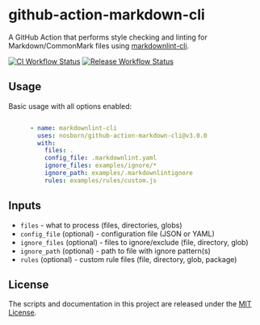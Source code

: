 # github-action-markdown-cli

A GitHub Action that performs style checking and linting for Markdown/CommonMark files using [markdownlint-cli](https://github.com/igorshubovych/markdownlint-cli).

[![CI Workflow Status](https://github.com/nosborn/github-action-markdown-cli/actions/workflows/ci.yml/badge.svg)](https://github.com/nosborn/github-action-markdown-cli/actions/workflows/ci.yml)
[![Release Workflow Status](https://github.com/nosborn/github-action-markdown-cli/actions/workflows/release.yml/badge.svg)](https://github.com/nosborn/github-action-markdown-cli/actions/workflows/release.yml)

## Usage

Basic usage with all options enabled:

```yaml

      - name: markdownlint-cli
        uses: nosborn/github-action-markdown-cli@v3.0.0
        with:
          files: .
          config_file: .markdownlint.yaml
          ignore_files: examples/ignore/*
          ignore_path: examples/.markdownlintignore
          rules: examples/rules/custom.js

```

## Inputs

* `files` - what to process (files, directories, globs)
* `config_file` (optional) - configuration file (JSON or YAML)
* `ignore_files` (optional) - files to ignore/exclude (file, directory, glob)
* `ignore_path` (optional) - path to file with ignore pattern(s)
* `rules` (optional) - custom rule files (file, directory, glob, package)

## License

The scripts and documentation in this project are released under the [MIT License](./LICENSE).
